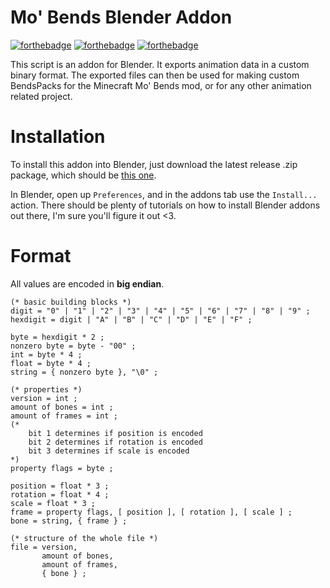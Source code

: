 # Mo' Bends Blender Addon
[![forthebadge](https://forthebadge.com/images/badges/built-with-love.svg)](https://forthebadge.com)
[![forthebadge](https://forthebadge.com/images/badges/made-with-python.svg)](https://forthebadge.com)
[![forthebadge](https://forthebadge.com/images/badges/powered-by-oxygen.svg)](https://forthebadge.com)

This script is an addon for Blender. It exports animation data in a custom binary format. The exported files can then be used for making custom BendsPacks for the Minecraft Mo' Bends mod, or for any other animation related project.

# Installation

To install this addon into Blender, just download the latest release .zip package, which should be
[this one](https://github.com/mobends/mobends-blender-addon/releases/download/v0.1/io_anim_mobends_0.1.zip).

In Blender, open up `Preferences`, and in the addons tab use the `Install...` action.
There should be plenty of tutorials on how to install Blender addons out there, I'm sure you'll figure it out <3.

# Format
All values are encoded in **big endian**.
```ebnf
(* basic building blocks *)
digit = "0" | "1" | "2" | "3" | "4" | "5" | "6" | "7" | "8" | "9" ;
hexdigit = digit | "A" | "B" | "C" | "D" | "E" | "F" ;

byte = hexdigit * 2 ;
nonzero byte = byte - "00" ;
int = byte * 4 ;
float = byte * 4 ;
string = { nonzero byte }, "\0" ;

(* properties *)
version = int ;
amount of bones = int ;
amount of frames = int ;
(*
    bit 1 determines if position is encoded
    bit 2 determines if rotation is encoded
    bit 3 determines if scale is encoded
*)
property flags = byte ;

position = float * 3 ;
rotation = float * 4 ;
scale = float * 3 ;
frame = property flags, [ position ], [ rotation ], [ scale ] ;
bone = string, { frame } ;

(* structure of the whole file *)
file = version,
       amount of bones,
       amount of frames,
       { bone } ;

```
